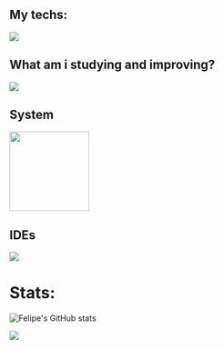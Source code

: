 ## My techs: 
<div>
    <img src="https://skillicons.dev/icons?i=python,typescript,html,scss,django,python,react,cypress" /><br>
</div>
          

## What am i studying and improving?
<div style="display: flex; align-items:center">
<img src="https://skillicons.dev/icons?i=tailwind,jest,python,django,typescript" />
</div>

## System

<img src="https://cdn.jsdelivr.net/gh/devicons/devicon@latest/icons/ubuntu/ubuntu-original-wordmark.svg" width="140" height="140" loading="lazy" />
                  
## IDEs

<div>
    <img src="https://skillicons.dev/icons?i=vscode,pycharm,webstorm" />
</div>
          

          
          
<h1>Stats:</h1>

![Felipe's GitHub stats](https://github-readme-stats.vercel.app/api?username=fandredev&show_icons=true&theme=radical)

<a href="https://wakatime.com"><img src="https://wakatime.com/share/@orydev/144849ba-b76e-4dc1-b2a7-08fc70587898.png" /></a>
